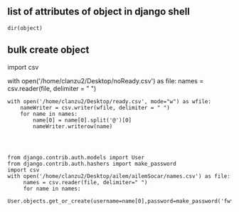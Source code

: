 ## list of attributes of object in django shell

    dir(object)

## bulk create object


import csv

with open('/home/clanzu2/Desktop/noReady.csv') as file:
    names = csv.reader(file, delimiter = " ")

    with open('/home/clanzu2/Desktop/ready.csv', mode="w") as wfile:
        nameWriter = csv.writer(wfile, delimiter = " ") 
        for name in names:
            name[0] = name[0].split('@')[0]
            nameWriter.writerow(name)
            



    from django.contrib.auth.models import User
    from django.contrib.auth.hashers import make_password
    import csv
    with open('/home/clanzu2/Desktop/ailem/ailemSocar/names.csv') as file:
         names = csv.reader(file, delimiter=" ")
         for name in names:
                 User.objects.get_or_create(username=name[0],password=make_password('fwfew'))